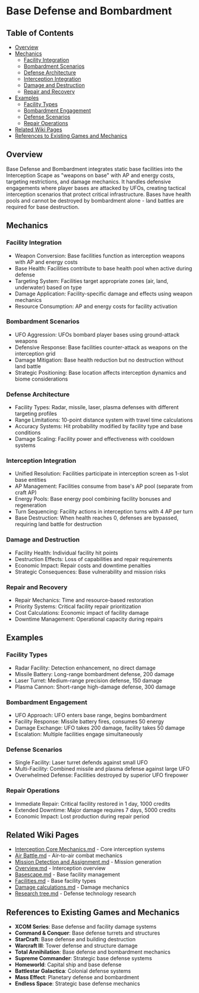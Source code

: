 # Base Defense and Bombardment

## Table of Contents
- [Overview](#overview)
- [Mechanics](#mechanics)
  - [Facility Integration](#facility-integration)
  - [Bombardment Scenarios](#bombardment-scenarios)
  - [Defense Architecture](#defense-architecture)
  - [Interception Integration](#interception-integration)
  - [Damage and Destruction](#damage-and-destruction)
  - [Repair and Recovery](#repair-and-recovery)
- [Examples](#examples)
  - [Facility Types](#facility-types)
  - [Bombardment Engagement](#bombardment-engagement)
  - [Defense Scenarios](#defense-scenarios)
  - [Repair Operations](#repair-operations)
- [Related Wiki Pages](#related-wiki-pages)
- [References to Existing Games and Mechanics](#references-to-existing-games-and-mechanics)

## Overview

Base Defense and Bombardment integrates static base facilities into the Interception Scape as "weapons on base" with AP and energy costs, targeting restrictions, and damage mechanics. It handles defensive engagements where player bases are attacked by UFOs, creating tactical interception scenarios that protect critical infrastructure. Bases have health pools and cannot be destroyed by bombardment alone - land battles are required for base destruction.

## Mechanics

### Facility Integration
- Weapon Conversion: Base facilities function as interception weapons with AP and energy costs
- Base Health: Facilities contribute to base health pool when active during defense
- Targeting System: Facilities target appropriate zones (air, land, underwater) based on type
- Damage Application: Facility-specific damage and effects using weapon mechanics
- Resource Consumption: AP and energy costs for facility activation

### Bombardment Scenarios
- UFO Aggression: UFOs bombard player bases using ground-attack weapons
- Defensive Response: Base facilities counter-attack as weapons on the interception grid
- Damage Mitigation: Base health reduction but no destruction without land battle
- Strategic Positioning: Base location affects interception dynamics and biome considerations

### Defense Architecture
- Facility Types: Radar, missile, laser, plasma defenses with different targeting profiles
- Range Limitations: 10-point distance system with travel time calculations
- Accuracy Systems: Hit probability modified by facility type and base conditions
- Damage Scaling: Facility power and effectiveness with cooldown systems

### Interception Integration
- Unified Resolution: Facilities participate in interception screen as 1-slot base entities
- AP Management: Facilities consume from base's AP pool (separate from craft AP)
- Energy Pools: Base energy pool combining facility bonuses and regeneration
- Turn Sequencing: Facility actions in interception turns with 4 AP per turn
- Base Destruction: When health reaches 0, defenses are bypassed, requiring land battle for destruction

### Damage and Destruction
- Facility Health: Individual facility hit points
- Destruction Effects: Loss of capabilities and repair requirements
- Economic Impact: Repair costs and downtime penalties
- Strategic Consequences: Base vulnerability and mission risks

### Repair and Recovery
- Repair Mechanics: Time and resource-based restoration
- Priority Systems: Critical facility repair prioritization
- Cost Calculations: Economic impact of facility damage
- Downtime Management: Operational capacity during repairs

## Examples

### Facility Types
- Radar Facility: Detection enhancement, no direct damage
- Missile Battery: Long-range bombardment defense, 200 damage
- Laser Turret: Medium-range precision defense, 150 damage
- Plasma Cannon: Short-range high-damage defense, 300 damage

### Bombardment Engagement
- UFO Approach: UFO enters base range, begins bombardment
- Facility Response: Missile battery fires, consumes 50 energy
- Damage Exchange: UFO takes 200 damage, facility takes 50 damage
- Escalation: Multiple facilities engage simultaneously

### Defense Scenarios
- Single Facility: Laser turret defends against small UFO
- Multi-Facility: Combined missile and plasma defense against large UFO
- Overwhelmed Defense: Facilities destroyed by superior UFO firepower

### Repair Operations
- Immediate Repair: Critical facility restored in 1 day, 1000 credits
- Extended Downtime: Major damage requires 7 days, 5000 credits
- Economic Impact: Lost production during repair period

## Related Wiki Pages

- [Interception Core Mechanics.md](../interception/Interception%20Core%20Mechanics.md) - Core interception systems
- [Air Battle.md](../interception/Air%20Battle.md) - Air-to-air combat mechanics
- [Mission Detection and Assignment.md](../interception/Mission%20Detection%20and%20Assignment.md) - Mission generation
- [Overview.md](../interception/Overview.md) - Interception overview
- [Basescape.md](../basescape/Basescape.md) - Base facility management
- [Facilities.md](../basescape/Facilities.md) - Base facility types
- [Damage calculations.md](../items/Damage%20calculations.md) - Damage mechanics
- [Research tree.md](../economy/Research%20tree.md) - Defense technology research

## References to Existing Games and Mechanics

- **XCOM Series**: Base defense and facility damage systems
- **Command & Conquer**: Base defense turrets and structures
- **StarCraft**: Base defense and building destruction
- **Warcraft III**: Tower defense and structure damage
- **Total Annihilation**: Base defense and bombardment mechanics
- **Supreme Commander**: Strategic base defense systems
- **Homeworld**: Capital ship and base defense
- **Battlestar Galactica**: Colonial defense systems
- **Mass Effect**: Planetary defense and bombardment
- **Endless Space**: Strategic base defense mechanics

